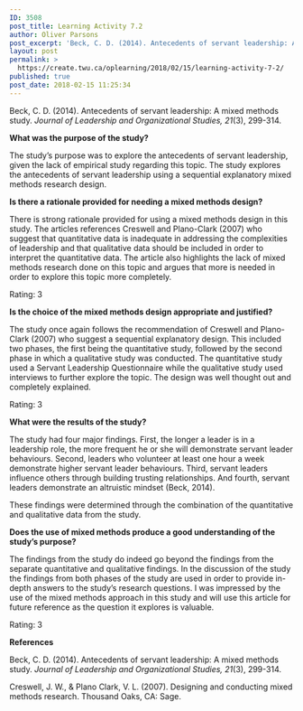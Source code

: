 ```yaml
---
ID: 3508
post_title: Learning Activity 7.2
author: Oliver Parsons
post_excerpt: 'Beck, C. D. (2014). Antecedents of servant leadership: A mixed methods study.&nbsp;Journal of Leadership and Organizational Studies, 21(3), 299-314. What was the purpose of the study? The study&rsquo;s purpose was to explore the antecedents of servant leadership, given the lack... <a href="https://create.twu.ca/oplearning/2018/02/15/learning-activity-7-2/"> Continue Reading &rarr;</a>'
layout: post
permalink: >
  https://create.twu.ca/oplearning/2018/02/15/learning-activity-7-2/
published: true
post_date: 2018-02-15 11:25:34
---
```

<p>Beck, C. D. (2014). Antecedents of servant leadership: A mixed methods study. <em>Journal of Leadership and Organizational Studies, 21</em>(3), 299-314.</p>
<p><strong>What was the purpose of the study?</strong></p>
<p>The study&#8217;s purpose was to explore the antecedents of servant leadership, given the lack of empirical study regarding this topic. The study explores the antecedents of servant leadership using a sequential explanatory mixed methods research design.</p>
<p><strong>Is there a rationale provided for needing a mixed methods design?</strong></p>
<p>There is strong rationale provided for using a mixed methods design in this study. The articles references Creswell and Plano-Clark (2007) who suggest that quantitative data is inadequate in addressing the complexities of leadership and that qualitative data should be included in order to interpret the quantitative data. The article also highlights the lack of mixed methods research done on this topic and argues that more is needed in order to explore this topic more completely.</p>
<p>Rating: 3</p>
<p><strong>Is the choice of the mixed methods design appropriate and justified?</strong></p>
<p>The study once again follows the recommendation of Creswell and Plano-Clark (2007) who suggest a sequential explanatory design. This included two phases, the first being the quantitative study, followed by the second phase in which a qualitative study was conducted. The quantitative study used a Servant Leadership Questionnaire while the qualitative study used interviews to further explore the topic. The design was well thought out and completely explained.</p>
<p>Rating: 3</p>
<p><strong>What were the results of the study?</strong></p>
<p>The study had four major findings. First, the longer a leader is in a leadership role, the more frequent he or she will demonstrate servant leader behaviours. Second, leaders who volunteer at least one hour a week demonstrate higher servant leader behaviours. Third, servant leaders influence others through building trusting relationships. And fourth, servant leaders demonstrate an altruistic mindset (Beck, 2014).</p>
<p>These findings were determined through the combination of the quantitative and qualitative data from the study.</p>
<p><strong>Does the use of mixed methods produce a good understanding of the study’s purpose?</strong></p>
<p>The findings from the study do indeed go beyond the findings from the separate quantitative and qualitative findings. In the discussion of the study the findings from both phases of the study are used in order to provide in-depth answers to the study&#8217;s research questions. I was impressed by the use of the mixed methods approach in this study and will use this article for future reference as the question it explores is valuable.</p>
<p>Rating: 3</p>
<p><strong>References</strong></p>
<p>Beck, C. D. (2014). Antecedents of servant leadership: A mixed methods study. <em>Journal of Leadership and Organizational Studies, 21</em>(3), 299-314.</p>
<p>Creswell, J. W., &amp; Plano Clark, V. L. (2007). Designing and conducting mixed methods research. Thousand Oaks, CA: Sage.</p>